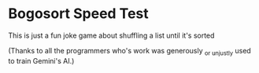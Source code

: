 # Bogosort Speed Test
This is just a fun joke game about shuffling a list until it's sorted

(Thanks to all the programmers who's work was generously <sub>or unjustly</sub> used to train Gemini's AI.)